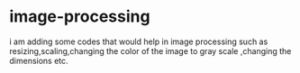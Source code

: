 # image-processing
i am adding some codes that would help in image processing such as resizing,scaling,changing the color of the image to gray scale ,changing the dimensions etc.
